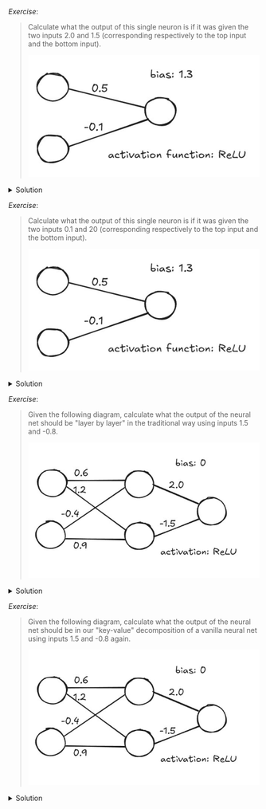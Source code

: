 *Exercise*:

> Calculate what the output of this single neuron is if it was given the two
> inputs 2.0 and 1.5 (corresponding respectively to the top input and the bottom
> input).
>
> ![single neuron](./single_neuron_worked.jpeg)

<details>
<summary>Solution</summary>
$\text{ReLU}(2.0 \cdot 0.5 + 1.5 \cdot -0.1 + 1.3) = 2.15$
</details>

*Exercise*:

> Calculate what the output of this single neuron is if it was given the two
> inputs 0.1 and 20 (corresponding respectively to the top input and the bottom
> input).
>
> ![single neuron](./single_neuron_worked.jpeg)

<details>
<summary>Solution</summary>
$\text{ReLU}(0.1 \cdot 0.5 + 5 \cdot -0.1 + 1.3) = \text{ReLU}(-0.65) = 0$
</details>

*Exercise*: 

> Given the following diagram, calculate what the output of the neural net
> should be "layer by layer" in the traditional way
> using inputs 1.5 and -0.8.
>
> ![exercise diagram](./exercise-question.jpeg)

<details>
<summary>Solution</summary>

![solution diagram](./traditional-solution.jpeg)

</details>

*Exercise*: 

> Given the following diagram, calculate what the output of the neural net
> should be in our "key-value" decomposition of a
> vanilla neural net using inputs 1.5 and -0.8
> again.
>
> ![exercise diagram](./exercise-question.jpeg)

<details>
<summary>Solution</summary>

![solution diagram](./key-value-solution.jpeg)

</details>
